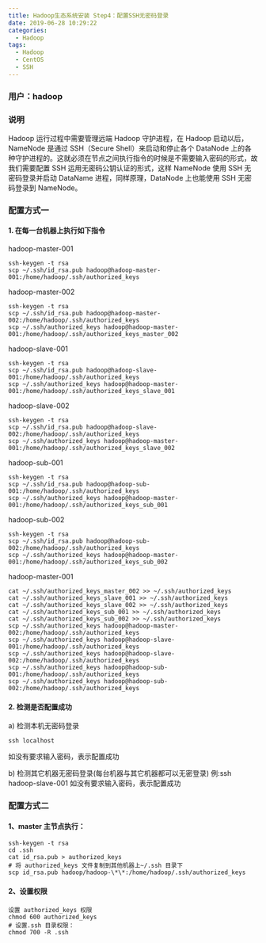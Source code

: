 ```yaml
---
title: Hadoop生态系统安装 Step4：配置SSH无密码登录
date: 2019-06-28 10:29:22
categories:
  - Hadoop
tags:
  - Hadoop
  - CentOS
  - SSH
---
```


<!--more-->

### 用户：hadoop

### 说明

Hadoop 运行过程中需要管理远端 Hadoop 守护进程，在 Hadoop 启动以后，NameNode 是通过 SSH（Secure Shell）来启动和停止各个 DataNode 上的各种守护进程的。这就必须在节点之间执行指令的时候是不需要输入密码的形式，故我们需要配置 SSH 运用无密码公钥认证的形式，这样 NameNode 使用 SSH 无密码登录并启动 DataName 进程，同样原理，DataNode 上也能使用 SSH 无密码登录到 NameNode。

### 配置方式一

#### 1. 在每一台机器上执行如下指令

hadoop-master-001

```
ssh-keygen -t rsa
scp ~/.ssh/id_rsa.pub hadoop@hadoop-master-001:/home/hadoop/.ssh/authorized_keys
```

hadoop-master-002

```
ssh-keygen -t rsa
scp ~/.ssh/id_rsa.pub hadoop@hadoop-master-002:/home/hadoop/.ssh/authorized_keys
scp ~/.ssh/authorized_keys hadoop@hadoop-master-001:/home/hadoop/.ssh/authorized_keys_master_002
```

hadoop-slave-001

```
ssh-keygen -t rsa
scp ~/.ssh/id_rsa.pub hadoop@hadoop-slave-001:/home/hadoop/.ssh/authorized_keys
scp ~/.ssh/authorized_keys hadoop@hadoop-master-001:/home/hadoop/.ssh/authorized_keys_slave_001
```

hadoop-slave-002

```
ssh-keygen -t rsa
scp ~/.ssh/id_rsa.pub hadoop@hadoop-slave-002:/home/hadoop/.ssh/authorized_keys
scp ~/.ssh/authorized_keys hadoop@hadoop-master-001:/home/hadoop/.ssh/authorized_keys_slave_002
```

hadoop-sub-001

```
ssh-keygen -t rsa
scp ~/.ssh/id_rsa.pub hadoop@hadoop-sub-001:/home/hadoop/.ssh/authorized_keys
scp ~/.ssh/authorized_keys hadoop@hadoop-master-001:/home/hadoop/.ssh/authorized_keys_sub_001
```

hadoop-sub-002

```
ssh-keygen -t rsa
scp ~/.ssh/id_rsa.pub hadoop@hadoop-sub-002:/home/hadoop/.ssh/authorized_keys
scp ~/.ssh/authorized_keys hadoop@hadoop-master-001:/home/hadoop/.ssh/authorized_keys_sub_002
```

hadoop-master-001

```
cat ~/.ssh/authorized_keys_master_002 >> ~/.ssh/authorized_keys
cat ~/.ssh/authorized_keys_slave_001 >> ~/.ssh/authorized_keys
cat ~/.ssh/authorized_keys_slave_002 >> ~/.ssh/authorized_keys
cat ~/.ssh/authorized_keys_sub_001 >> ~/.ssh/authorized_keys
cat ~/.ssh/authorized_keys_sub_002 >> ~/.ssh/authorized_keys
scp ~/.ssh/authorized_keys hadoop@hadoop-master-002:/home/hadoop/.ssh/authorized_keys
scp ~/.ssh/authorized_keys hadoop@hadoop-slave-001:/home/hadoop/.ssh/authorized_keys
scp ~/.ssh/authorized_keys hadoop@hadoop-slave-002:/home/hadoop/.ssh/authorized_keys
scp ~/.ssh/authorized_keys hadoop@hadoop-sub-001:/home/hadoop/.ssh/authorized_keys
scp ~/.ssh/authorized_keys hadoop@hadoop-sub-002:/home/hadoop/.ssh/authorized_keys
```

#### 2. 检测是否配置成功

a) 检测本机无密码登录

```
ssh localhost
```

如没有要求输入密码，表示配置成功

b) 检测其它机器无密码登录(每台机器与其它机器都可以无密登录)
例:ssh hadoop-slave-001
如没有要求输入密码，表示配置成功

### 配置方式二

#### 1、master 主节点执行：

```
ssh-keygen -t rsa
cd .ssh
cat id_rsa.pub > authorized_keys
# 将 authorized_keys 文件复制到其他机器上~/.ssh 目录下
scp id_rsa.pub hadoop/hadoop-\*\*:/home/hadoop/.ssh/authorized_keys
```

#### 2、设置权限

```
设置 authorized_keys 权限
chmod 600 authorized_keys
# 设置.ssh 目录权限：
chmod 700 -R .ssh
```
